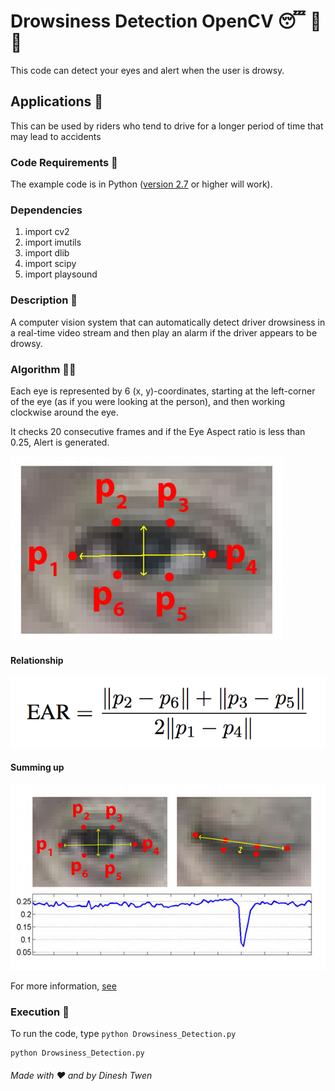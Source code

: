 # Drowsiness Detection OpenCV 😴 🚫 🚗


This code can detect your eyes and alert when the user is drowsy.

## Applications 🎯
This can be used by riders who tend to drive for a longer period of time that may lead to accidents

### Code Requirements 🦄
The example code is in Python ([version 2.7](https://www.python.org/download/releases/2.7/) or higher will work). 

### Dependencies

1) import cv2
2) import imutils
3) import dlib
4) import scipy
5) import playsound


### Description 📌

A computer vision system that can automatically detect driver drowsiness in a real-time video stream and then play an alarm if the driver appears to be drowsy.

### Algorithm 👨‍🔬

Each eye is represented by 6 (x, y)-coordinates, starting at the left-corner of the eye (as if you were looking at the person), and then working clockwise around the eye.

It checks 20 consecutive frames and if the Eye Aspect ratio is less than 0.25, Alert is generated.

<img src="https://github.com/Dinesh-4/Drowsiness_Detection/blob/main/assets/eye1.jpg">


#### Relationship

<img src="https://github.com/Dinesh-4/Drowsiness_Detection/blob/main/assets/eye2.png">

#### Summing up

<img src="https://github.com/Dinesh-4/Drowsiness_Detection/blob/main/assets/eye3.jpg">


For more information, [see](https://www.pyimagesearch.com/2017/05/08/drowsiness-detection-opencv/)




### Execution 🐉
To run the code, type `python Drowsiness_Detection.py`

```
python Drowsiness_Detection.py
```

###### Made with ❤️ and  by Dinesh Twen



